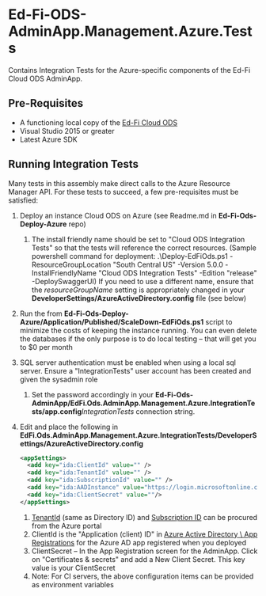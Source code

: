 ﻿# Ed-Fi-ODS-AdminApp.Management.Azure.Tests

Contains Integration Tests for the Azure-specific components of the Ed-Fi Cloud ODS AdminApp.

Pre-Requisites
--------------

*   A functioning local copy of the [Ed-Fi Cloud ODS](../../README.md)
*   Visual Studio 2015 or greater
*   Latest Azure SDK

Running Integration Tests
-------------------------

Many tests in this assembly make direct calls to the Azure Resource Manager API. For these tests to succeed, a few pre-requisites must be satisfied:

1.  Deploy an instance Cloud ODS on Azure (see Readme.md in **Ed-Fi-Ods-Deploy-Azure** repo)
    1.  The install friendly name should be set to "Cloud ODS Integration Tests" so that the tests will reference the correct resources. 
    (Sample powershell command for deployment:  .\Deploy-EdFiOds.ps1 -ResourceGroupLocation "South Central US" -Version 5.0.0 -InstallFriendlyName "Cloud ODS Integration Tests" -Edition "release" -DeploySwaggerUI)
    If you need to use a different name, ensure that the _resourceGroupName_ setting is appropriately changed in your **DeveloperSettings/AzureActiveDirectory.config** file (see below)

2.  Run the from **Ed-Fi-Ods-Deploy-Azure/Application/Published/ScaleDown-EdFiOds.ps1** script to minimize the costs of keeping the instance running. You can even delete the databases if the only purpose is to do local testing – that will get you to $0 per month

3.  SQL server authentication must be enabled when using a local sql server. Ensure a "IntegrationTests" user account has been created and given the sysadmin role
    
    1.  Set the password accordingly in your **Ed-Fi-Ods-AdminApp/EdFi.Ods.AdminApp.Management.Azure.IntegrationTests/app.config**_IntegrationTests_ connection string.
        
4.  Edit and place the following in **EdFi.Ods.AdminApp.Management.Azure.IntegrationTests/DeveloperSettings/AzureActiveDirectory.config**

    ```xml
    <appSettings>
      <add key="ida:ClientId" value="" />
      <add key="ida:TenantId" value="" />
      <add key="ida:SubscriptionId" value="" />
      <add key="ida:AADInstance" value="https://login.microsoftonline.com/" />
      <add key="ida:ClientSecret" value=""/>
    </appSettings>
    ```

    1.  [TenantId](https://portal.azure.com/#blade/Microsoft_AAD_IAM/ActiveDirectoryMenuBlade/Properties) (same as Directory ID) and [Subscription ID](https://portal.azure.com/#blade/Microsoft_Azure_Billing/SubscriptionsBlade) can be procured from the Azure portal
    2.  ClientId is the "Application (client) ID" in [Azure Active Directory \ App Registrations](https://portal.azure.com/#blade/Microsoft_AAD_RegisteredApps/ApplicationsListBlade) for the Azure AD app registered when you deployed
    3.  ClientSecret – In the App Registration screen for the AdminApp. Click on "Certificates & secrets" and add a New Client Secret. This key value is your ClientSecret
    4.  Note: For CI servers, the above configuration items can be provided as environment variables
